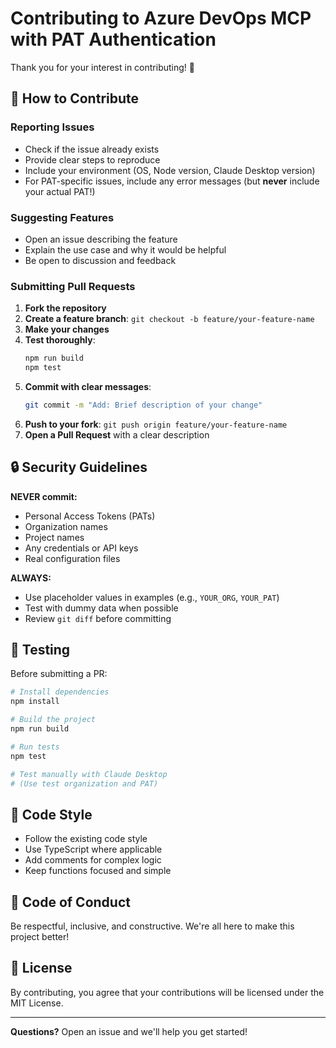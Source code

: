 # Contributing to Azure DevOps MCP with PAT Authentication

Thank you for your interest in contributing! 🎉

## 🌟 How to Contribute

### Reporting Issues

- Check if the issue already exists
- Provide clear steps to reproduce
- Include your environment (OS, Node version, Claude Desktop version)
- For PAT-specific issues, include any error messages (but **never** include your actual PAT!)

### Suggesting Features

- Open an issue describing the feature
- Explain the use case and why it would be helpful
- Be open to discussion and feedback

### Submitting Pull Requests

1. **Fork the repository**
2. **Create a feature branch**: `git checkout -b feature/your-feature-name`
3. **Make your changes**
4. **Test thoroughly**:
   ```bash
   npm run build
   npm test
   ```
5. **Commit with clear messages**:
   ```bash
   git commit -m "Add: Brief description of your change"
   ```
6. **Push to your fork**: `git push origin feature/your-feature-name`
7. **Open a Pull Request** with a clear description

## 🔒 Security Guidelines

**NEVER commit:**
- Personal Access Tokens (PATs)
- Organization names
- Project names
- Any credentials or API keys
- Real configuration files

**ALWAYS:**
- Use placeholder values in examples (e.g., `YOUR_ORG`, `YOUR_PAT`)
- Test with dummy data when possible
- Review `git diff` before committing

## 🧪 Testing

Before submitting a PR:

```bash
# Install dependencies
npm install

# Build the project
npm run build

# Run tests
npm test

# Test manually with Claude Desktop
# (Use test organization and PAT)
```

## 📝 Code Style

- Follow the existing code style
- Use TypeScript where applicable
- Add comments for complex logic
- Keep functions focused and simple

## 🤝 Code of Conduct

Be respectful, inclusive, and constructive. We're all here to make this project better!

## 📜 License

By contributing, you agree that your contributions will be licensed under the MIT License.

---

**Questions?** Open an issue and we'll help you get started!